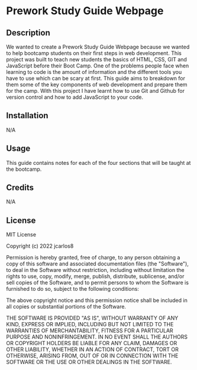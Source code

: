   # Prework Study Guide Webpage

## Description

We wanted to create a Prework Study Guide Webpage because we wanted to help bootcamp students on their first steps in web development.
This project was built to teach new students the basics of HTML, CSS, GIT and JavaScript before their Boot Camp.
One of the problems people face when learning to code is the amount of information and the different tools you have to use which can be scary at first. This guide aims to breakdown for them some of the key components of web development and prepare them for the camp.
With this project I have learnt how to use Git and Github for version control and how to add JavaScript to your code.


## Installation

N/A

## Usage

This guide contains notes for each of the four sections that will be taught at the bootcamp.

## Credits

N/A

## License

MIT License

Copyright (c) 2022 jcarlos8

Permission is hereby granted, free of charge, to any person obtaining a copy
of this software and associated documentation files (the "Software"), to deal
in the Software without restriction, including without limitation the rights
to use, copy, modify, merge, publish, distribute, sublicense, and/or sell
copies of the Software, and to permit persons to whom the Software is
furnished to do so, subject to the following conditions:

The above copyright notice and this permission notice shall be included in all
copies or substantial portions of the Software.

THE SOFTWARE IS PROVIDED "AS IS", WITHOUT WARRANTY OF ANY KIND, EXPRESS OR
IMPLIED, INCLUDING BUT NOT LIMITED TO THE WARRANTIES OF MERCHANTABILITY,
FITNESS FOR A PARTICULAR PURPOSE AND NONINFRINGEMENT. IN NO EVENT SHALL THE
AUTHORS OR COPYRIGHT HOLDERS BE LIABLE FOR ANY CLAIM, DAMAGES OR OTHER
LIABILITY, WHETHER IN AN ACTION OF CONTRACT, TORT OR OTHERWISE, ARISING FROM,
OUT OF OR IN CONNECTION WITH THE SOFTWARE OR THE USE OR OTHER DEALINGS IN THE
SOFTWARE.